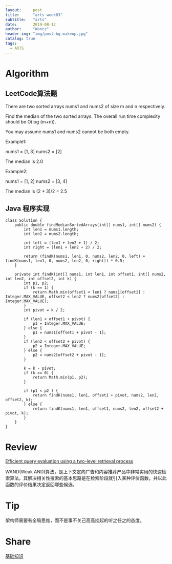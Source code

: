 ```yaml
---
layout:     post
title:      "arts week03"
subtitle:   "arts"
date:       2019-08-12
author:     "Woncz"
header-img: "img/post-bg-makeup.jpg"
catalog: true
tags:
  - ARTS
---
```


# Algorithm

## LeetCode算法题

There are two sorted arrays nums1 and nums2 of size m and n respectively.

Find the median of the two sorted arrays. The overall run time complexity should be O(log (m+n)).

You may assume nums1 and nums2 cannot be both empty.


Example1:

nums1 = [1, 3]
nums2 = [2]

The median is 2.0

Example2:

nums1 = [1, 2]
nums2 = [3, 4]

The median is (2 + 3)/2 = 2.5


## Java 程序实现
```
class Solution {
    public double findMedianSortedArrays(int[] nums1, int[] nums2) {
        int len1 = nums1.length;
        int len2 = nums2.length;

        int left = (len1 + len2 + 1) / 2;
        int right = (len1 + len2 + 2) / 2;
        
        return (findK(nums1, len1, 0, nums2, len2, 0, left) + findK(nums1, len1, 0, nums2, len2, 0, right)) * 0.5;
    }
    
    private int findK(int[] nums1, int len1, int offset1, int[] nums2, int len2, int offset2, int k) {
        int p1, p2;
        if (k == 1) {
            return Math.min(offset1 < len1 ? nums1[offset1] : Integer.MAX_VALUE, offset2 < len2 ? nums2[offset2] : Integer.MAX_VALUE);
        }
        int pivot = k / 2;

        if (len1 < offset1 + pivot) {
            p1 = Integer.MAX_VALUE;
        } else {
            p1 = nums1[offset1 + pivot - 1];
        }
        if (len2 < offset2 + pivot) {
            p2 = Integer.MAX_VALUE;
        } else {
            p2 = nums2[offset2 + pivot - 1];
        }

        k = k - pivot;
        if (k == 0) {
            return Math.min(p1, p2);
        }

        if (p1 < p2 ) {
            return findK(nums1, len1, offset1 + pivot, nums2, len2, offset2, k);
        } else {
            return findK(nums1, len1, offset1, nums2, len2, offset2 + pivot, k);
        }
    }
}
```

# Review
[Efficient query evaluation using a two-level retrieval process](https://www.researchgate.net/publication/221613425_Efficient_query_evaluation_using_a_two-level_retrieval_process)

WAND(Weak AND)算法，是上下文定向广告和内容推荐产品中非常实用的快速检索算法。其解决相关性搜索的基本思路是在检索阶段就引入某种评价函数，并以此函数的评价结果决定返回哪些候选。


# Tip
架构师需要有全局思维，而不是事不关己高高挂起的听之任之的态度。


# Share
[基础知识](https://www.jianshu.com/p/8928c2ae0bd4)
